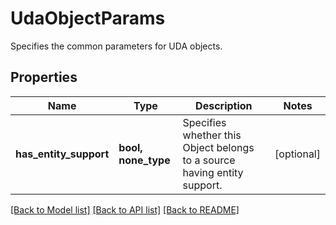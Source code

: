 # UdaObjectParams

Specifies the common parameters for UDA objects.

## Properties
Name | Type | Description | Notes
------------ | ------------- | ------------- | -------------
**has_entity_support** | **bool, none_type** | Specifies whether this Object belongs to a source having entity support. | [optional] 

[[Back to Model list]](../README.md#documentation-for-models) [[Back to API list]](../README.md#documentation-for-api-endpoints) [[Back to README]](../README.md)


